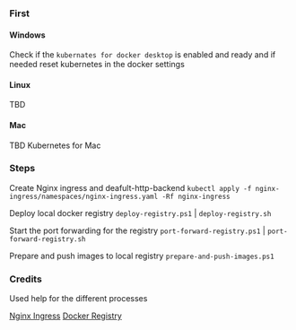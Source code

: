 
### First

#### Windows
Check if the ``kubernates for docker desktop`` is enabled and ready and if needed reset kubernetes in the docker settings

#### Linux

TBD

#### Mac

TBD
Kubernetes for Mac

### Steps

Create Nginx ingress and deafult-http-backend
``kubectl apply -f nginx-ingress/namespaces/nginx-ingress.yaml -Rf nginx-ingress``

Deploy local docker registry
``deploy-registry.ps1`` | ``deploy-registry.sh``

Start the port forwarding for the registry
``port-forward-registry.ps1`` | ``port-forward-registry.sh``

Prepare and push images to local registry
``prepare-and-push-images.ps1``

### Credits

Used help for the different processes

[Nginx Ingress](https://github.com/jnewland/local-dev-with-docker-for-mac-kubernetes)
[Docker Registry](https://github.com/SeldonIO/k8s-local-docker-registry)